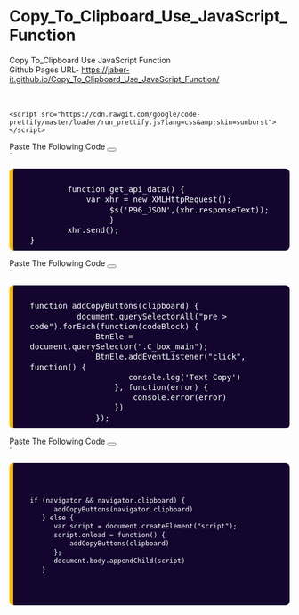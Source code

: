 # Copy_To_Clipboard_Use_JavaScript_Function
Copy To_Clipboard Use JavaScript Function </br>
Github Pages URL- https://jaber-it.github.io/Copy_To_Clipboard_Use_JavaScript_Function/ </br></br></br>


	<script src="https://cdn.rawgit.com/google/code-prettify/master/loader/run_prettify.js?lang=css&amp;skin=sunburst">
	</script>
<div class="K2_CBox">
		<div class="CB_Heading">
			<span>Paste The Following Code</span> <button class="C_box_main" type="button"><i class="CBox_icn"></i></button>
		</div>`
		<div class="textCopy">
<pre class="prettyprint lang-scm highlight" style="position:relative;padding: 10px 0px 10px 30px;background:#13052e;display:block;direction:ltr;unicode-bidi:bidi-override;color:#fff;word-break:normal;border:none;border-left:7px solid #F9BC00;background-color:#13052e;border-radius:8px"><code style="font-size:14px;line-height: 1.3;white-space:pre-wrap">
        function get_api_data() {
            var xhr = new XMLHttpRequest();
                 $s('P96_JSON',(xhr.responseText));
                 }
        xhr.send();
}</code></pre></div></div>

<div class="K2_CBox">
		<div class="CB_Heading">
			<span>Paste The Following Code</span> <button class="C_box_main" type="button"><i class="CBox_icn"></i></button>
		</div>`
		<div class="textCopy">
<pre class="prettyprint lang-scm highlight" style="position:relative;padding: 10px 0px 10px 30px;background:#13052e;display:block;direction:ltr;unicode-bidi:bidi-override;color:#fff;word-break:normal;border:none;border-left:7px solid #F9BC00;background-color:#13052e;border-radius:8px"><code style="font-size:14px;line-height: 1.3;white-space:pre-wrap">
function addCopyButtons(clipboard) {
          document.querySelectorAll("pre &gt; code").forEach(function(codeBlock) {
              BtnEle = document.querySelector(".C_box_main");
              BtnEle.addEventListener("click", function() {
                     console.log('Text Copy')
                  }, function(error) {
                      console.error(error)
                  })
              });
</code></pre></div></div>

<div class="K2_CBox">
		<div class="CB_Heading">
			<span>Paste The Following Code</span> <button class="C_box_main" type="button"><i class="CBox_icn"></i></button>
		</div>`
		<div class="textCopy">
<pre class="prettyprint lang-scm highlight" style="position:relative;padding: 10px 0px 10px 30px;background:#13052e;display:block;direction:ltr;unicode-bidi:bidi-override;color:#fff;word-break:normal;border:none;border-left:7px solid #F9BC00;background-color:#13052e;border-radius:8px"><code style="font-size:14px;line-height: 1.3;white-space:pre-wrap">

    if (navigator && navigator.clipboard) {
          addCopyButtons(navigator.clipboard)
       } else {
          var script = document.createElement("script");
          script.onload = function() {
              addCopyButtons(clipboard)
          };
          document.body.appendChild(script)
       }
</code></pre></div></div>
